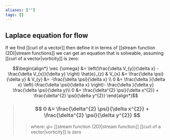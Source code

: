 ```yaml
---
aliases: [""]
tags: []
---
```


## Laplace equation for flow

If we find [[curl of a vector]] then define it in terms of [[stream function (2D)|stream functions]] we can get an equation that is solveable, assuming [[curl of a vector|vorticity]] is zero:

$$\begin{align*}
\vec {\omega} &= \left(\frac{\delta V_{y}}{\delta x} - \frac{\delta V_{x}}{\delta y} \right) \hat{e}_{z}  & V_{x} &= \frac{\delta \psi}{\delta y} & V_{y} &= -\frac{\delta \psi}{\delta x} \\ 
0 &= \frac{\delta }{\delta x} \left(-\frac{\delta \psi}{\delta x} \right)- \frac{\delta  }{\delta y}  \frac{\delta \psi}{\delta y}\\
0 &= \frac{\delta^{2} \psi}{\delta x^{2}} + \frac{\delta^{2} \psi}{\delta  y^{2}}
\end{align*}$$

> ### $$ 0 &= \frac{\delta^{2} \psi}{\delta x^{2}} + \frac{\delta^{2} \psi}{\delta  y^{2}} $$ 
>> where:
>> $\psi=$ [[stream function (2D)|stream function]]
>> [[curl of a vector|vorticity]] is zero

